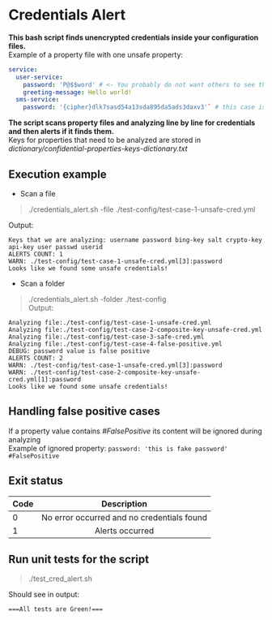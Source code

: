 # Credentials Alert
**This bash script finds unencrypted credentials inside your configuration files.** \
Example of a property file with one unsafe property:
``` yaml
service:
  user-service:
    password: 'P@$$word' # <- You probably do not want others to see this. This is unsafe.
    greeting-message: Hello world!
  sms-service:
    password: '{cipher}dlk7sasd54a13sda895da5ads3daxv3'` # this case is ok. Password is encrypted
```

__The script scans property files and analyzing line by line for credentials and then alerts if it finds them.__ \
Keys for properties that need to be analyzed are stored in _dictionary/confidential-properties-keys-dictionary.txt_

## Execution example
- Scan a file
> ./credentials_alert.sh -file ./test-config/test-case-1-unsafe-cred.yml 

Output:
```
Keys that we are analyzing: username password bing-key salt crypto-key api-key user passwd userid
ALERTS COUNT: 1
WARN: ./test-config/test-case-1-unsafe-cred.yml[3]:password
Looks like we found some unsafe credentials!
```
- Scan a folder
> ./credentials_alert.sh -folder ./test-config \
Output:
```
Analyzing file:./test-config/test-case-1-unsafe-cred.yml
Analyzing file:./test-config/test-case-2-composite-key-unsafe-cred.yml
Analyzing file:./test-config/test-case-3-safe-cred.yml
Analyzing file:./test-config/test-case-4-false-positive.yml
DEBUG: password value is false positive
ALERTS COUNT: 2
WARN: ./test-config/test-case-1-unsafe-cred.yml[3]:password
WARN: ./test-config/test-case-2-composite-key-unsafe-cred.yml[1]:password
Looks like we found some unsafe credentials!
```
## Handling false positive cases
If a property value contains _#FalsePositive_ its content will be ignored during analyzing \
Example of ignored property: `password: 'this is fake password' #FalsePositive`

## Exit status
| Code        | Description   |
| ----------- |:-------------:|
| 0 | No error occurred and no credentials found |
| 1 |  Alerts occurred                           |

## Run unit tests for the script 
> ./test_cred_alert.sh

Should see in output:
```
===All tests are Green!===
```
